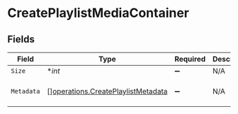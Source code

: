 # CreatePlaylistMediaContainer


## Fields

| Field                                                                                                                                                                                                                                                                                                                                                                                                                                             | Type                                                                                                                                                                                                                                                                                                                                                                                                                                              | Required                                                                                                                                                                                                                                                                                                                                                                                                                                          | Description                                                                                                                                                                                                                                                                                                                                                                                                                                       | Example                                                                                                                                                                                                                                                                                                                                                                                                                                           |
| ------------------------------------------------------------------------------------------------------------------------------------------------------------------------------------------------------------------------------------------------------------------------------------------------------------------------------------------------------------------------------------------------------------------------------------------------- | ------------------------------------------------------------------------------------------------------------------------------------------------------------------------------------------------------------------------------------------------------------------------------------------------------------------------------------------------------------------------------------------------------------------------------------------------- | ------------------------------------------------------------------------------------------------------------------------------------------------------------------------------------------------------------------------------------------------------------------------------------------------------------------------------------------------------------------------------------------------------------------------------------------------- | ------------------------------------------------------------------------------------------------------------------------------------------------------------------------------------------------------------------------------------------------------------------------------------------------------------------------------------------------------------------------------------------------------------------------------------------------- | ------------------------------------------------------------------------------------------------------------------------------------------------------------------------------------------------------------------------------------------------------------------------------------------------------------------------------------------------------------------------------------------------------------------------------------------------- |
| `Size`                                                                                                                                                                                                                                                                                                                                                                                                                                            | **int*                                                                                                                                                                                                                                                                                                                                                                                                                                            | :heavy_minus_sign:                                                                                                                                                                                                                                                                                                                                                                                                                                | N/A                                                                                                                                                                                                                                                                                                                                                                                                                                               | 7                                                                                                                                                                                                                                                                                                                                                                                                                                                 |
| `Metadata`                                                                                                                                                                                                                                                                                                                                                                                                                                        | [][operations.CreatePlaylistMetadata](../../models/operations/createplaylistmetadata.md)                                                                                                                                                                                                                                                                                                                                                          | :heavy_minus_sign:                                                                                                                                                                                                                                                                                                                                                                                                                                | N/A                                                                                                                                                                                                                                                                                                                                                                                                                                               | [{"addedAt":1705719589,"composite":"/playlists/96/composite/1705724593","duration":141000,"guid":"com.plexapp.agents.none://a2f92937-1408-40e2-b022-63a8a9377e55","icon":"playlist://image.smart","key":"/playlists/96/items","lastViewedAt":1705719589,"leafCount":1,"playlistType":"video","ratingKey":"96","smart":false,"summary":"What a great playlist","title":"A Great Playlist","type":"playlist","updatedAt":1705724593,"viewCount":1}] |
